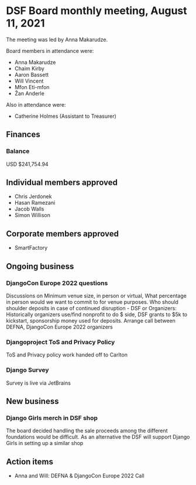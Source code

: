 # DSF Board monthly meeting, August 11, 2021

The meeting was led by Anna Makarudze.

Board members in attendance were:

- Anna Makarudze
- Chaim Kirby
- Aaron Bassett
- Will Vincent
- Mfon Eti-mfon
- Žan Anderle

Also in attendance were:

- Catherine Holmes (Assistant to Treasurer)

## Finances

### Balance

USD $241,754.94

## Individual members approved

- Chris Jerdonek
- Hasan Ramezani
- Jacob Walls
- Simon Willison

## Corporate members approved

- SmartFactory

## Ongoing business

### DjangoCon Europe 2022 questions

Discussions on Minimum venue size, in person or virtual, What percentage in person would we want to commit to for venue purposes. Who should shoulder deposits in case of continued disruption - DSF or Organizers: Historically organizers use/find nonprofit to do $ side, DSF grants to $5k to kickstart, sponsorship money used for deposits. Arrange call between DEFNA, DjangoCon Europe 2022 organizers

### Djangoproject ToS and Privacy Policy

ToS and Privacy policy work handed off to Carlton

### Django Survey

Survey is live via JetBrains

## New business

### Django Girls merch in DSF shop

The board decided handling the sale proceeds among the different foundations would be difficult. As an alternative the DSF will support Django Girls in setting up a similar shop

## Action items

- Anna and Will: DEFNA & DjangoCon Europe 2022 Call
